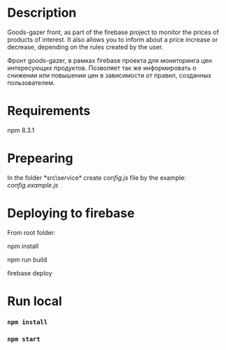 # Description

Goods-gazer front, as part of the firebase project to monitor the prices of products of interest. It also allows you to inform about a price increase or decrease, depending on the rules created by the user.

Фронт goods-gazer, в рамках firebase проекта для мониторинга цен интересующих продуктов. Позволяет так же информировать о снижении или повышении цен в зависимости от правил, созданных пользователем.

# Requirements
npm 8.3.1

# Prepearing

In the folder *src\service\* create _config.js_ file by the example: *config.example.js*

# Deploying to firebase

From root folder:

npm install

npm run build

firebase deploy

# Run local

### `npm install`

### `npm start`
